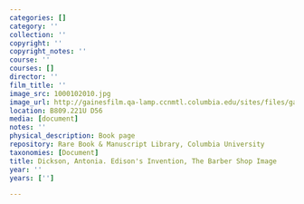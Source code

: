 ```yaml
---
categories: []
category: ''
collection: ''
copyright: ''
copyright_notes: ''
course: ''
courses: []
director: ''
film_title: ''
image_src: 1000102010.jpg
image_url: http://gainesfilm.qa-lamp.ccnmtl.columbia.edu/sites/files/gainesfilm/images/1000102010.jpg
location: B809.221U D56
media: [document]
notes: ''
physical_description: Book page
repository: Rare Book & Manuscript Library, Columbia University
taxonomies: [Document]
title: Dickson, Antonia. Edison's Invention, The Barber Shop Image
year: ''
years: ['']

---
```


